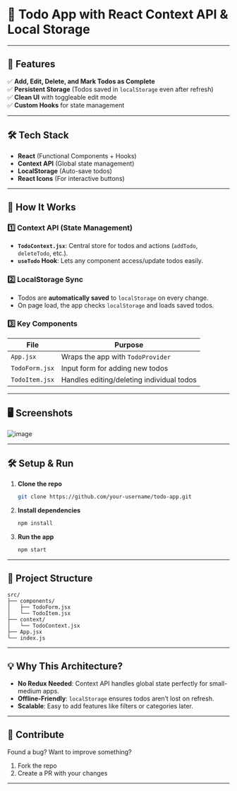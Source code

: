 # 📝 Todo App with React Context API & Local Storage  



---

## 🚀 Features  
✅ **Add, Edit, Delete, and Mark Todos as Complete**  
✅ **Persistent Storage** (Todos saved in `localStorage` even after refresh)  
✅ **Clean UI** with toggleable edit mode  
✅ **Custom Hooks** for state management  

---

## 🛠️ Tech Stack  
- **React** (Functional Components + Hooks)  
- **Context API** (Global state management)  
- **LocalStorage** (Auto-save todos)  
- **React Icons** (For interactive buttons)  

---

## 🔧 How It Works  

### 1️⃣ **Context API (State Management)**  
- **`TodoContext.jsx`**: Central store for todos and actions (`addTodo`, `deleteTodo`, etc.).  
- **`useTodo` Hook**: Lets any component access/update todos easily.  

### 2️⃣ **LocalStorage Sync**  
- Todos are **automatically saved** to `localStorage` on every change.  
- On page load, the app checks `localStorage` and loads saved todos.  

### 3️⃣ **Key Components**  
| File | Purpose |  
|------|---------|  
| `App.jsx` | Wraps the app with `TodoProvider` |  
| `TodoForm.jsx` | Input form for adding new todos |  
| `TodoItem.jsx` | Handles editing/deleting individual todos |  

---

## 🖥️ Screenshots  
 ![image](https://github.com/user-attachments/assets/ab665482-9c80-45f3-bf49-0d3632f63e6e)
 

---

## 🛠️ Setup & Run  
1. **Clone the repo**  
   ```bash  
   git clone https://github.com/your-username/todo-app.git  
   ```  
2. **Install dependencies**  
   ```bash  
   npm install  
   ```  
3. **Run the app**  
   ```bash  
   npm start  
   ```  

---

## 📂 Project Structure  
```  
src/  
├── components/  
│   ├── TodoForm.jsx  
│   └── TodoItem.jsx  
├── context/  
│   └── TodoContext.jsx  
├── App.jsx  
└── index.js  
```  

---

## 💡 Why This Architecture?  
- **No Redux Needed**: Context API handles global state perfectly for small-medium apps.  
- **Offline-Friendly**: `localStorage` ensures todos aren’t lost on refresh.  
- **Scalable**: Easy to add features like filters or categories later.  

---

## 🤝 Contribute  
Found a bug? Want to improve something?  
1. Fork the repo  
2. Create a PR with your changes  

---

